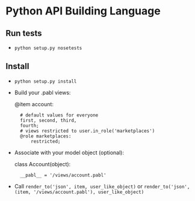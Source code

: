 Python API Building Language
===========================

Run tests
---------

* `python setup.py nosetests`

Install
-------

* `python setup.py install`
* Build your .pabl views:


    @item account:    

        # default values for everyone
        first, second, third,
        fourth;
        # views restricted to user.in_role('marketplaces')
        @role marketplaces:
            restricted;

* Associate with your model object (optional):

    class Account(object):
    
        __pabl__ = '/views/account.pabl'

* Call `render_to('json', item, user_like_object)` or `render_to('json', (item, '/views/account.pabl'), user_like_object)`
